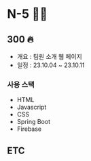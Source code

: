 # N-5 🙋‍♀️
## 300 🔥
- 개요 : 팀원 소개 웹 페이지
- 일정 : 23.10.04 ~ 23.10.11

### 사용 스택
- HTML
- Javascript
- CSS
- Spring Boot
- Firebase

## ETC